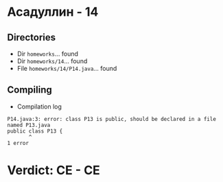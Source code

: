 # Асадуллин - 14
## Directories
- Dir `homeworks`... found
- Dir `homeworks/14`... found
- File `homeworks/14/P14.java`... found
## Compiling
- Compilation log
```
P14.java:3: error: class P13 is public, should be declared in a file named P13.java
public class P13 {
       ^
1 error

```
# Verdict: **CE** - CE
